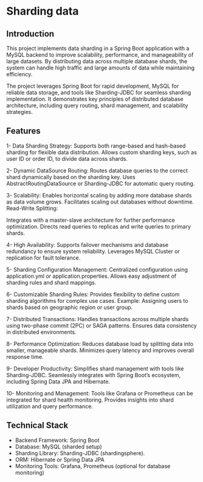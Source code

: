 # Sharding data 
## Introduction
This project implements data sharding in a Spring Boot application with a MySQL backend to improve scalability, performance, and manageability of large datasets. By distributing data across multiple database shards, the system can handle high traffic and large amounts of data while maintaining efficiency.

The project leverages Spring Boot for rapid development, MySQL for reliable data storage, and tools like Sharding-JDBC for seamless sharding implementation. It demonstrates key principles of distributed database architecture, including query routing, shard management, and scalability strategies.

## Features
1- Data Sharding Strategy:
Supports both range-based and hash-based sharding for flexible data distribution.
Allows custom sharding keys, such as user ID or order ID, to divide data across shards.

2- Dynamic DataSource Routing:
Routes database queries to the correct shard dynamically based on the sharding key.
Uses AbstractRoutingDataSource or Sharding-JDBC for automatic query routing.

3- Scalability:
Enables horizontal scaling by adding more database shards as data volume grows.
Facilitates scaling out databases without downtime.
Read-Write Splitting:

Integrates with a master-slave architecture for further performance optimization.
Directs read queries to replicas and write queries to primary shards.

4- High Availability:
Supports failover mechanisms and database redundancy to ensure system reliability.
Leverages MySQL Cluster or replication for fault tolerance.

5- Sharding Configuration Management:
Centralized configuration using application.yml or application.properties.
Allows easy adjustment of sharding rules and shard mappings.

6- Customizable Sharding Rules:
Provides flexibility to define custom sharding algorithms for complex use cases.
Example: Assigning users to shards based on geographic region or user group.

7- Distributed Transactions:
Handles transactions across multiple shards using two-phase commit (2PC) or SAGA patterns.
Ensures data consistency in distributed environments.

8- Performance Optimization:
Reduces database load by splitting data into smaller, manageable shards.
Minimizes query latency and improves overall response time.

9- Developer Productivity:
Simplifies shard management with tools like Sharding-JDBC.
Seamlessly integrates with Spring Boot’s ecosystem, including Spring Data JPA and Hibernate.

10- Monitoring and Management:
Tools like Grafana or Prometheus can be integrated for shard health monitoring.
Provides insights into shard utilization and query performance.

## Technical Stack
- Backend Framework: Spring Boot
- Database: MySQL (sharded setup)
- Sharding Library: Sharding-JDBC (shardingsphere).
- ORM: Hibernate or Spring Data JPA
- Monitoring Tools: Grafana, Prometheus (optional for database monitoring)

